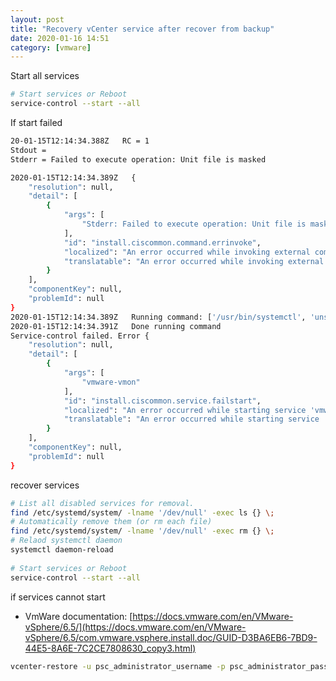 ```yaml
---
layout: post
title: "Recovery vCenter service after recover from backup"
date: 2020-01-16 14:51
category: [vmware]
---
```


Start all services

```bash
# Start services or Reboot  
service-control --start --all
```
If start failed

```bash
20-01-15T12:14:34.388Z   RC = 1
Stdout =
Stderr = Failed to execute operation: Unit file is masked

2020-01-15T12:14:34.389Z   {
    "resolution": null,
    "detail": [
        {
            "args": [
                "Stderr: Failed to execute operation: Unit file is masked\n"
            ],
            "id": "install.ciscommon.command.errinvoke",
            "localized": "An error occurred while invoking external command : 'Stderr: Failed to execute operation: Unit file is masked\n'",
            "translatable": "An error occurred while invoking external command : '%(0)s'"
        }
    ],
    "componentKey": null,
    "problemId": null
}
2020-01-15T12:14:34.389Z   Running command: ['/usr/bin/systemctl', 'unset-environment', 'VMON_PROFILE']
2020-01-15T12:14:34.391Z   Done running command
Service-control failed. Error {
    "resolution": null,
    "detail": [
        {
            "args": [
                "vmware-vmon"
            ],
            "id": "install.ciscommon.service.failstart",
            "localized": "An error occurred while starting service 'vmware-vmon'",
            "translatable": "An error occurred while starting service '%(0)s'"
        }
    ],
    "componentKey": null,
    "problemId": null
}
```

recover services

```bash
# List all disabled services for removal.   
find /etc/systemd/system/ -lname '/dev/null' -exec ls {} \;    
# Automatically remove them (or rm each file)  
find /etc/systemd/system/ -lname '/dev/null' -exec rm {} \;   
# Relaod systemctl daemon  
systemctl daemon-reload   
  
# Start services or Reboot  
service-control --start --all  
```

if services cannot start
* VmWare documentation: [https://docs.vmware.com/en/VMware-vSphere/6.5/](https://docs.vmware.com/en/VMware-vSphere/6.5/com.vmware.vsphere.install.doc/GUID-D3BA6EB6-7BD9-44E5-8A6E-7C2CE7808630_copy3.html)


```bash
vcenter-restore -u psc_administrator_username -p psc_administrator_password 
```
